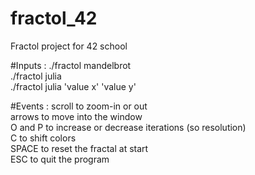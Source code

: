 # fractol_42
Fractol project for 42 school

#Inputs :
./fractol mandelbrot \
./fractol julia \
./fractol julia 'value x' 'value y'

#Events :
scroll to zoom-in or out \
arrows to move into the window \
O and P to increase or decrease iterations (so resolution) \
C to shift colors \
SPACE to reset the fractal at start \
ESC to quit the program
